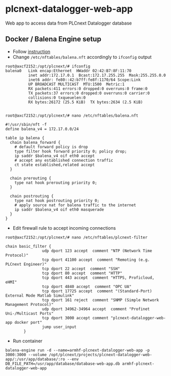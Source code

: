 # plcnext-datalogger-web-app
Web app to access data from PLCnext Datalogger database

## Docker / Balena Engine setup
- Follow [instruction](https://github.com/PLCnext/Docker_GettingStarted/blob/master/getting-started/Part-01/README.md)
- Change `/etc/nftables/balena.nft` accordingly to `ifconfig` output
```
root@axcf2152:/opt/plcnext/# ifconfig
balena0   Link encap:Ethernet  HWaddr 02:42:B7:8F:11:70
          inet addr:172.17.0.1  Bcast:172.17.255.255  Mask:255.255.0.0
          inet6 addr: fe80::42:b7ff:fe8f:1170/64 Scope:Link
          UP BROADCAST MULTICAST  MTU:1500  Metric:1
          RX packets:411 errors:0 dropped:0 overruns:0 frame:0
          TX packets:37 errors:0 dropped:0 overruns:0 carrier:0
          collisions:0 txqueuelen:0
          RX bytes:26172 (25.5 KiB)  TX bytes:2634 (2.5 KiB)


root@axcf2152:/opt/plcnext/# nano /etc/nftables/balena.nft

#!/usr/sbin/nft -f
define balena_v4 = 172.17.0.0/24

table ip balena {
  chain balena_forward {
    # default forward policy is drop
    type filter hook forward priority 0; policy drop;
    ip saddr $balena_v4 oif eth0 accept
    # accept any established connection traffic
    ct state established,related accept
  }

  chain prerouting {
    type nat hook prerouting priority 0;
  }

  chain postrouting {
    type nat hook postrouting priority 0;
    # apply source nat for balena traffic to the internet
    ip saddr $balena_v4 oif eth0 masquerade
  }
}
```

- Edit firewall rule to accept incoming connections
```
root@axcf2152:/opt/plcnext/# nano /etc/nftables/plcnext-filter

chain basic_filter {
                udp dport 123 accept  comment "NTP (Network Time Protocol)"
                tcp dport 41100 accept  comment "Remoting (e.g. PLCnext Engineer)"
                tcp dport 22 accept  comment "SSH"
                tcp dport 80 accept  comment "HTTP"
                tcp dport 443 accept  comment "HTTPS, Proficloud, eHMI"
                tcp dport 4840 accept  comment "OPC UA"
                tcp dport 17725 accept  comment "(Standard-Port) External Mode Matlab Simulink"
                tcp dport 161 reject  comment "SNMP (Simple Network Management Protocol)"
                udp dport 34962-34964 accept  comment "Profinet Uni-/Multicast Ports"
                tcp dport 3000 accept comment "plcnext-datalogger-web-app docker port"
                jump user_input
        }
```

- Run container
```
balena-engine run -d --name=armhf-plcnext-datalogger-web-app -p 3000:3000 --volume /opt/plcnext/projects/plcnext-datalogger-web-app/:/usr/app/database/:ro --env DB_FILE_PATH=/usr/app/database/database-web-app.db armhf-plcnext-datalogger-web-app
```

